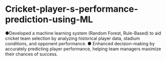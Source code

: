 # Cricket-player-s-performance-prediction-using-ML
●Developed a machine learning system (Random Forest, Rule-Based) to aid cricket team selection by analyzing historical player data, stadium conditions, and opponent performance. ● Enhanced decision-making by accurately predicting player performance, helping team managers maximize their chances of success.
